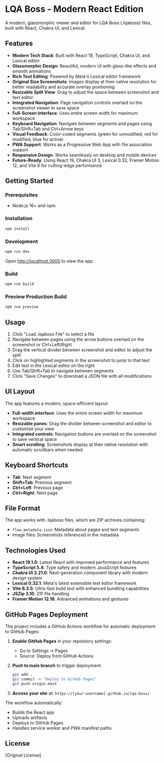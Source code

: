 # LQA Boss - Modern React Edition

A modern, glassmorphic viewer and editor for LQA Boss (.lqaboss) files, built with React, Chakra UI, and Lexical.

## Features

- **Modern Tech Stack**: Built with React 19, TypeScript, Chakra UI, and Lexical editor
- **Glassmorphic Design**: Beautiful, modern UI with glass-like effects and smooth animations
- **Rich Text Editing**: Powered by Meta's Lexical editor framework
- **Original Size Screenshots**: Images display at their native resolution for better readability and accurate overlay positioning
- **Resizable Split View**: Drag to adjust the space between screenshot and text editor
- **Integrated Navigation**: Page navigation controls overlaid on the screenshot viewer to save space
- **Full-Screen Interface**: Uses entire screen width for maximum workspace
- **Keyboard Navigation**: Navigate between segments and pages using Tab/Shift+Tab and Ctrl+Arrow keys
- **Visual Feedback**: Color-coded segments (green for unmodified, red for modified, blue for active)
- **PWA Support**: Works as a Progressive Web App with file association support
- **Responsive Design**: Works seamlessly on desktop and mobile devices
- **Future-Ready**: Using React 19, Chakra UI 3, Lexical 0.32, Framer Motion 12, and Vite 6 for cutting-edge performance

## Getting Started

### Prerequisites

- Node.js 16+ and npm

### Installation

```bash
npm install
```

### Development

```bash
npm run dev
```

Open [http://localhost:3000](http://localhost:3000) to view the app.

### Build

```bash
npm run build
```

### Preview Production Build

```bash
npm run preview
```

## Usage

1. Click "Load .lqaboss File" to select a file
2. Navigate between pages using the arrow buttons overlaid on the screenshot or Ctrl+Left/Right
3. Drag the vertical divider between screenshot and editor to adjust the split
4. Click on highlighted segments in the screenshot to jump to that text
5. Edit text in the Lexical editor on the right
6. Use Tab/Shift+Tab to navigate between segments
7. Click "Save Changes" to download a JSON file with all modifications

## UI Layout

The app features a modern, space-efficient layout:
- **Full-width interface**: Uses the entire screen width for maximum workspace
- **Resizable panes**: Drag the divider between screenshot and editor to customize your view
- **Integrated controls**: Navigation buttons are overlaid on the screenshot to save vertical space
- **Smart scrolling**: Screenshots display at their native resolution with automatic scrollbars when needed

## Keyboard Shortcuts

- **Tab**: Next segment
- **Shift+Tab**: Previous segment
- **Ctrl+Left**: Previous page
- **Ctrl+Right**: Next page

## File Format

The app works with .lqaboss files, which are ZIP archives containing:
- `flow_metadata.json`: Metadata about pages and text segments
- Image files: Screenshots referenced in the metadata

## Technologies Used

- **React 19.1.0**: Latest React with improved performance and features
- **TypeScript 5.4**: Type safety and modern JavaScript features
- **Chakra UI 3.21.0**: Next-generation component library with modern design system
- **Lexical 0.32.1**: Meta's latest extensible text editor framework
- **Vite 6.3.5**: Ultra-fast build tool with enhanced bundling capabilities
- **JSZip 3.10**: ZIP file handling
- **Framer Motion 12.18**: Advanced animations and gestures

## GitHub Pages Deployment

The project includes a GitHub Actions workflow for automatic deployment to GitHub Pages:

1. **Enable GitHub Pages** in your repository settings:
   - Go to Settings → Pages
   - Source: Deploy from GitHub Actions

2. **Push to main branch** to trigger deployment:
   ```bash
   git add .
   git commit -m "Deploy to GitHub Pages"
   git push origin main
   ```

3. **Access your site** at: `https://[your-username].github.io/lqa-boss/`

The workflow automatically:
- Builds the React app
- Uploads artifacts
- Deploys to GitHub Pages
- Handles service worker and PWA manifest paths

## License

[Original License]
